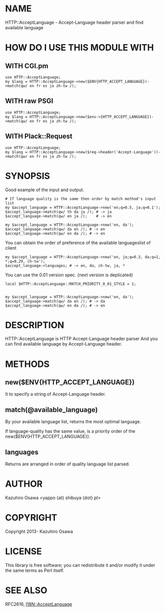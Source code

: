 # NAME

HTTP::AcceptLanguage - Accept-Language header parser and find available language

# HOW DO I USE THIS MODULE WITH

## WITH CGI.pm

    use HTTP::AcceptLanguage;
    my $lang = HTTP::AcceptLanguage->new($ENV{HTTP_ACCEPT_LANGUAGE})->match(qw/ en fr es ja zh-tw /);

## WITH raw PSGI

    use HTTP::AcceptLanguage;
    my $lang = HTTP::AcceptLanguage->new($env->{HTTP_ACCEPT_LANGUAGE})->match(qw/ en fr es ja zh-tw /);

## WITH Plack::Request

    use HTTP::AcceptLanguage;
    my $lang = HTTP::AcceptLanguage->new($req->header('Accept-Language'))->match(qw/ en fr es ja zh-tw /);

# SYNOPSIS

Good example of the input and output.

    # If language quality is the same then order by match method's input list
    my $accept_language = HTTP::AcceptLanguage->new('en;q=0.5, ja;q=0.1');
    $accept_language->match(qw/ th da ja /); # -> ja
    $accept_language->match(qw/ en ja /);    # -> en

    my $accept_language = HTTP::AcceptLanguage->new('en, da');
    $accept_language->match(qw/ da en /); # -> en
    $accept_language->match(qw/ en da /); # -> en

You can obtain the order of preference of the available languages ​​list of client

    my $accept_language = HTTP::AcceptLanguage->new('en, ja;q=0.3, da;q=1, *;q=0.29, ch-tw');
    $accept_language->languages; # -> en, da, ch-tw, ja, *

You can use the 0.01 version spec. (next version is deplicated)

    local $HTTP::AcceptLanguage::MATCH_PRIORITY_0_01_STYLE = 1;
    

    my $accept_language = HTTP::AcceptLanguage->new('en, da');
    $accept_language->match(qw/ da en /); # -> da
    $accept_language->match(qw/ en da /); # -> en

# DESCRIPTION

HTTP::AcceptLanguage is HTTP Accept-Language header parser And you can find available language by Accept-Language header.

# METHODS

## new($ENV{HTTP\_ACCEPT\_LANGUAGE})

It to specify a string of Accept-Language header.

## match(@available\_language)

By your available language list, returns the most optimal language.

If language-quality has the same value, is a priority order of the new($ENV{HTTP\_ACCEPT\_LANGUAGE}).

## languages

Returns are arranged in order of quality language list parsed.

# AUTHOR

Kazuhiro Osawa <yappo {at} shibuya {dot} pl>

# COPYRIGHT

Copyright 2013- Kazuhiro Osawa

# LICENSE

This library is free software; you can redistribute it and/or modify
it under the same terms as Perl itself.

# SEE ALSO

RFC2616, [I18N::AcceptLanguage](http://search.cpan.org/perldoc?I18N::AcceptLanguage)
